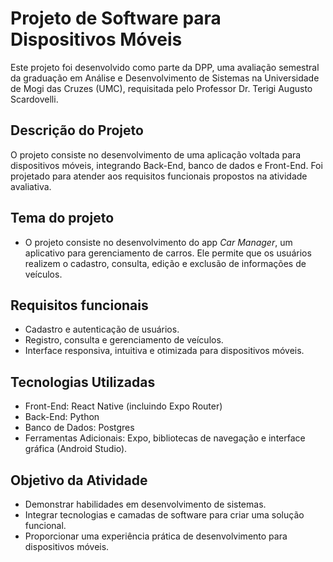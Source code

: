 # Projeto de Software para Dispositivos Móveis
Este projeto foi desenvolvido como parte da DPP, uma avaliação semestral da graduação em Análise e Desenvolvimento de Sistemas na Universidade de Mogi das Cruzes (UMC), requisitada pelo Professor Dr. Terigi Augusto Scardovelli.

## Descrição do Projeto
O projeto consiste no desenvolvimento de uma aplicação voltada para dispositivos móveis, integrando Back-End, banco de dados e Front-End. Foi projetado para atender aos requisitos funcionais propostos na atividade avaliativa.

## Tema do projeto
- O projeto consiste no desenvolvimento do app *Car Manager*, um aplicativo para gerenciamento de carros. Ele permite que os usuários realizem o cadastro, consulta, edição e exclusão de informações de veículos.

## Requisitos funcionais
- Cadastro e autenticação de usuários.
- Registro, consulta e gerenciamento de veículos.
- Interface responsiva, intuitiva e otimizada para dispositivos móveis.

## Tecnologias Utilizadas
- Front-End: React Native (incluindo Expo Router)
- Back-End: Python
- Banco de Dados: Postgres
- Ferramentas Adicionais: Expo, bibliotecas de navegação e interface gráfica (Android Studio).

## Objetivo da Atividade
- Demonstrar habilidades em desenvolvimento de sistemas.
- Integrar tecnologias e camadas de software para criar uma solução funcional.
- Proporcionar uma experiência prática de desenvolvimento para dispositivos móveis.

  
